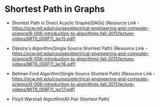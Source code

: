 # Shortest Path in Graphs

- Shortest Path in Direct Acyclic Graphs(DAGs)
[Resource Link - https://ocw.mit.edu/courses/electrical-engineering-and-computer-science/6-006-introduction-to-algorithms-fall-2011/lecture-videos/MIT6_006F11_lec15.pdf]

- Dijkstra's Algorithm(Single Source Shortest Path)
[Resource Link - https://ocw.mit.edu/courses/electrical-engineering-and-computer-science/6-006-introduction-to-algorithms-fall-2011/lecture-videos/MIT6_006F11_lec16.pdf]

- Bellman Ford Algorithm(Single Source Shortest Path)
[Resource Link - https://ocw.mit.edu/courses/electrical-engineering-and-computer-science/6-006-introduction-to-algorithms-fall-2011/lecture-videos/MIT6_006F11_lec17.pdf]

- Floyd Warshall Algorithm(All Pair Shortest Path)


